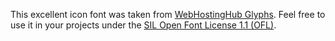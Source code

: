 This excellent icon font was taken from [WebHostingHub Glyphs](http://www.webhostinghub.com/glyphs/). Feel free to use it in your projects under the [SIL Open Font License 1.1 (OFL)](http://scripts.sil.org/cms/scripts/page.php?site_id=nrsi&id=OFL).
